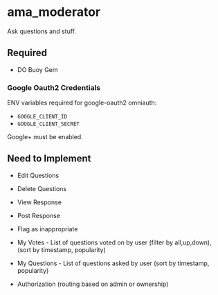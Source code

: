 # ama_moderator

Ask questions and stuff.

## Required

- DO Buoy Gem

### Google Oauth2 Credentials

ENV variables required for google-oauth2 omniauth:

- `GOOGLE_CLIENT_ID`
- `GOOGLE_CLIENT_SECRET`

Google+ must be enabled.

## Need to Implement

- Edit Questions
- Delete Questions
- View Response
- Post Response
- Flag as inappropriate

- My Votes - List of questions voted on by user (filter by all,up,down), (sort by timestamp, popularity)
- My Questions - List of questions asked by user (sort by timestamp, popularity)

- Authorization (routing based on admin or ownership)

